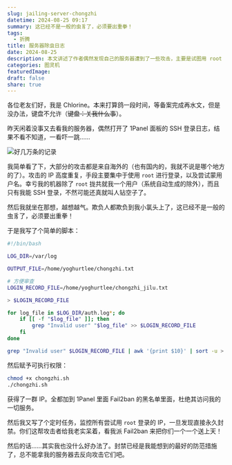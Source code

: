```yaml
---
slug: jailing-server-chongzhi
datetime: 2024-08-25 09:17
summary: 这已经不是一般的虫豸了，必须要出重拳！
tags:
  - 折腾
title: 服务器除虫日志
date: 2024-08-25
description: 本文讲述了作者偶然发现自己的服务器遭到了一些攻击，主要是试图用 root 和不存在的用户名登录等。作者对之十分生气，于是写了一个脚本扫描了攻击者的 IP，使用 Fail2ban 将其永久封禁，同时设置了定时任务对试图用 root 登录的攻击者进行封禁。
categories: 图灵机
featuredImage: 
draft: false
share: true
---
```

各位老友们好，我是 Chlorine。本来打算鸽一段时间，等备案完成再水文，但是没办法，键盘不允许（~~键盘：关我什么事~~）。

昨天闲着没事又去看我的服务器，偶然打开了 1Panel 面板的 SSH 登录日志，结果不看不知道，一看吓一跳……

![](https://img.clnya.fun/IMG-20240825090708.webp "好几万条的记录")

我简单看了下，大部分的攻击都是来自海外的（也有国内的，我就不说是哪个地方的了）。攻击的 IP 高度重复，手段主要集中于使用 `root` 进行登录，以及尝试蒙用户名。幸亏我的机器除了 `root` 拢共就我一个用户（系统自动生成的除外），而且只有我能 SSH 登录，不然可能还真就叫人钻空子了。

然后我就坐在那想，越想越气。欺负人都欺负到我小氯头上了，这已经不是一般的虫豸了，必须要出重拳！

于是我写了个简单的脚本：

```bash
#!/bin/bash

LOG_DIR=/var/log

OUTPUT_FILE=/home/yoghurtlee/chongzhi.txt

# 方便审查
LOGIN_RECORD_FILE=/home/yoghurtlee/chongzhi_jilu.txt

> $LOGIN_RECORD_FILE

for log_file in $LOG_DIR/auth.log*; do
    if [[ -f "$log_file" ]]; then
        grep "Invalid user" "$log_file" >> $LOGIN_RECORD_FILE
    fi
done

grep "Invalid user" $LOGIN_RECORD_FILE | awk '{print $10}' | sort -u > $OUTPUT_FILE
```

然后赋予可执行权限：

```bash
chmod +x chongzhi.sh
./chongzhi.sh
```

获得了一群 IP。全都加到 1Panel 里面 Fail2ban 的黑名单里面，杜绝其访问我的一切服务。

然后我又写了个定时任务，监控所有尝试用 `root` 登录的 IP，一旦发现直接永久封禁。你们这帮攻击者给我老实呆着，看我派 Fail2ban 来把你们一个一个送上天！

然后的话……其实我也没什么好办法了。封禁已经是我能想到的最好的防范措施了，总不能拿我的服务器去反向攻击它们吧。
